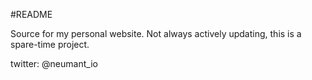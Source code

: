 #README

Source for my personal website. Not always actively updating, this is a spare-time project.

twitter: @neumant_io
